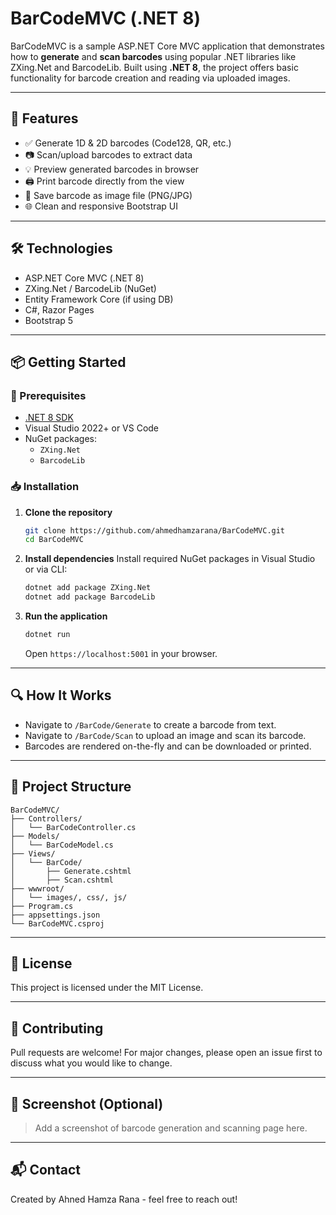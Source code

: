 
# BarCodeMVC (.NET 8)

BarCodeMVC is a sample ASP.NET Core MVC application that demonstrates how to **generate** and **scan barcodes** using popular .NET libraries like ZXing.Net and BarcodeLib. Built using **.NET 8**, the project offers basic functionality for barcode creation and reading via uploaded images.

---

## 🎯 Features

- ✅ Generate 1D & 2D barcodes (Code128, QR, etc.)
- 📷 Scan/upload barcodes to extract data
- 💡 Preview generated barcodes in browser
- 🖨️ Print barcode directly from the view
- 💾 Save barcode as image file (PNG/JPG)
- 🌐 Clean and responsive Bootstrap UI

---

## 🛠️ Technologies

- ASP.NET Core MVC (.NET 8)
- ZXing.Net / BarcodeLib (NuGet)
- Entity Framework Core (if using DB)
- C#, Razor Pages
- Bootstrap 5

---

## 📦 Getting Started

### 🔧 Prerequisites

- [.NET 8 SDK](https://dotnet.microsoft.com/en-us/download/dotnet/8.0)
- Visual Studio 2022+ or VS Code
- NuGet packages:
  - `ZXing.Net`
  - `BarcodeLib`

### 📥 Installation

1. **Clone the repository**
   ```bash
   git clone https://github.com/ahmedhamzarana/BarCodeMVC.git
   cd BarCodeMVC
   ```

2. **Install dependencies**
   Install required NuGet packages in Visual Studio or via CLI:
   ```bash
   dotnet add package ZXing.Net
   dotnet add package BarcodeLib
   ```

3. **Run the application**
   ```bash
   dotnet run
   ```

   Open `https://localhost:5001` in your browser.

---

## 🔍 How It Works

- Navigate to `/BarCode/Generate` to create a barcode from text.
- Navigate to `/BarCode/Scan` to upload an image and scan its barcode.
- Barcodes are rendered on-the-fly and can be downloaded or printed.

---

## 📁 Project Structure

```
BarCodeMVC/
├── Controllers/
│   └── BarCodeController.cs
├── Models/
│   └── BarCodeModel.cs
├── Views/
│   └── BarCode/
│       ├── Generate.cshtml
│       ├── Scan.cshtml
├── wwwroot/
│   └── images/, css/, js/
├── Program.cs
├── appsettings.json
└── BarCodeMVC.csproj
```

---

## 📄 License

This project is licensed under the MIT License.

---

## 🤝 Contributing

Pull requests are welcome! For major changes, please open an issue first to discuss what you would like to change.

---

## 📸 Screenshot (Optional)

> Add a screenshot of barcode generation and scanning page here.

---

## 📬 Contact

Created by Ahned Hamza Rana - feel free to reach out!
